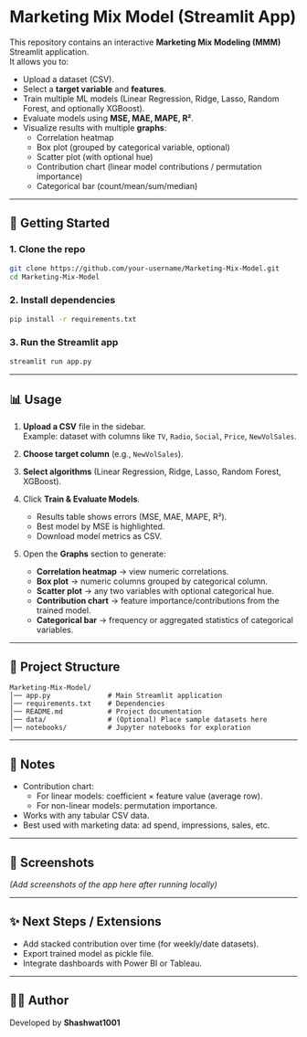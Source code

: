 # Marketing Mix Model (Streamlit App)

This repository contains an interactive **Marketing Mix Modeling (MMM)** Streamlit application.  
It allows you to:

- Upload a dataset (CSV).
- Select a **target variable** and **features**.
- Train multiple ML models (Linear Regression, Ridge, Lasso, Random Forest, and optionally XGBoost).
- Evaluate models using **MSE, MAE, MAPE, R²**.
- Visualize results with multiple **graphs**:
  - Correlation heatmap
  - Box plot (grouped by categorical variable, optional)
  - Scatter plot (with optional hue)
  - Contribution chart (linear model contributions / permutation importance)
  - Categorical bar (count/mean/sum/median)

---

## 🚀 Getting Started

### 1. Clone the repo
```bash
git clone https://github.com/your-username/Marketing-Mix-Model.git
cd Marketing-Mix-Model
```

### 2. Install dependencies
```bash
pip install -r requirements.txt
```

### 3. Run the Streamlit app
```bash
streamlit run app.py
```

---

## 📊 Usage

1. **Upload a CSV** file in the sidebar.  
   Example: dataset with columns like `TV`, `Radio`, `Social`, `Price`, `NewVolSales`.

2. **Choose target column** (e.g., `NewVolSales`).  

3. **Select algorithms** (Linear Regression, Ridge, Lasso, Random Forest, XGBoost).  

4. Click **Train & Evaluate Models**.  
   - Results table shows errors (MSE, MAE, MAPE, R²).  
   - Best model by MSE is highlighted.  
   - Download model metrics as CSV.

5. Open the **Graphs** section to generate:
   - **Correlation heatmap** → view numeric correlations.
   - **Box plot** → numeric columns grouped by categorical column.
   - **Scatter plot** → any two variables with optional categorical hue.
   - **Contribution chart** → feature importance/contributions from the trained model.
   - **Categorical bar** → frequency or aggregated statistics of categorical variables.

---

## 📂 Project Structure

```
Marketing-Mix-Model/
│── app.py              # Main Streamlit application
│── requirements.txt    # Dependencies
│── README.md           # Project documentation
│── data/               # (Optional) Place sample datasets here
│── notebooks/          # Jupyter notebooks for exploration
```

---

## 🧾 Notes

- Contribution chart:
  - For linear models: coefficient × feature value (average row).
  - For non-linear models: permutation importance.
- Works with any tabular CSV data.
- Best used with marketing data: ad spend, impressions, sales, etc.

---

## 📸 Screenshots

*(Add screenshots of the app here after running locally)*

---

## ✨ Next Steps / Extensions
- Add stacked contribution over time (for weekly/date datasets).
- Export trained model as pickle file.
- Integrate dashboards with Power BI or Tableau.

---

## 👨‍💻 Author
Developed by **Shashwat1001**  
